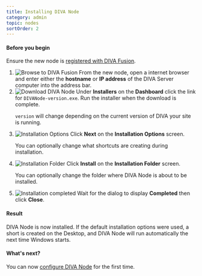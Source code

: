 ```yaml
---
title: Installing DIVA Node
category: admin
topic: nodes
sortOrder: 2
---
```


<div class="note note--collapse">
	<h4 class="note__title"><i class="fa fa-hand-stop-o"></i> Before you begin</h4>
	<div class="note__body">
		Ensure the new node is <a href="/v2/articles/adding-a-new-node-to-the-system.html">registered with DIVA Fusion</a>.
	</div>
</div>

1. ![Browse to DIVA Fusion](/images/v2/fusion/sign-in-address.png)
	From the new node, open a internet browser and enter either the **hostname** or **IP address** of the DIVA Server computer into the address bar.
2. ![Download DIVA Node](/images/v2/fusion/nodes-install-download.png)
	Under **Installers** on the **Dashboard** click the link for `DIVANode-version.exe`.
	Run the installer when the download is complete.
	<p class="text-muted"><code>version</code> will change depending on the current version of DIVA your site is running.</p>
3. ![Installation Options](/images/v2/fusion/nodes-install-installation-options.png)
	Click **Next** on the **Installation Options** screen.
	<p class="text-muted">You can optionally change what shortcuts are creating during installation.</p>
4. ![Installation Folder](/images/v2/fusion/nodes-install-installation-folder.png)
	Click **Install** on the **Installation Folder** screen.
	<p class="text-muted">You can optionally change the folder where DIVA Node is about to be installed.</p>
5. ![Installation completed](/images/v2/fusion/nodes-install-completed.png)
	Wait for the dialog to display **Completed** then click **Close**.

<div class="note note--success">
	<h4 class="note__title"><i class="fa fa-check-circle"></i> Result</h4>
	<p>DIVA Node is now installed. If the default installation options were used, a short is created on the Desktop, and DIVA Node will run automatically the next time Windows starts.</p>
</div>

<div class="note note--info">
	<h4 class="note__title"><i class="fa fa-question-circle"></i> What's next?</h4>
	<p>You can now <a href="/v2/articles/configuring-diva-node.html">configure DIVA Node</a> for the first time.</p>
</div>
